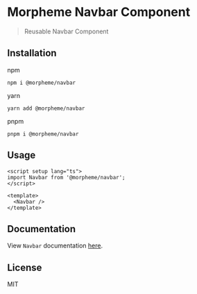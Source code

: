 # Morpheme Navbar Component

> Reusable Navbar Component

## Installation

npm

```
npm i @morpheme/navbar
```

yarn

```
yarn add @morpheme/navbar
```

pnpm

```
pnpm i @morpheme/navbar
```

## Usage

```vue
<script setup lang="ts">
import Navbar from '@morpheme/navbar';
</script>

<template>
  <Navbar />
</template>
```

## Documentation

View `Navbar` documentation [here](https://gits-ui.web.app/?path=/story/components-navbar--default).

## License

MIT
